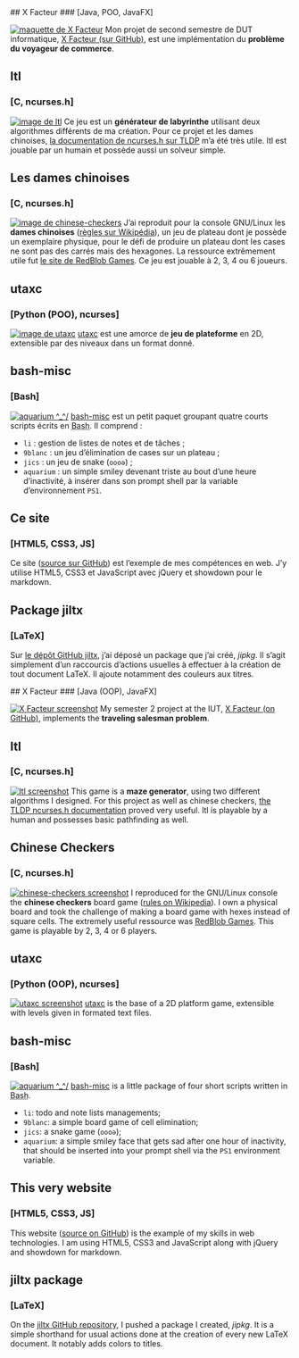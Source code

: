 <article class="projects fr">
## X Facteur
### [Java, POO, JavaFX]

[![maquette de X Facteur](img/maquette-x-facteur.png)](https://github.com/teamOtee/x-facteur)
Mon projet de second semestre de DUT informatique,
[X Facteur (sur GitHub)](https://github.com/teamOtee/x-facteur), est une implémentation du
**problème du voyageur de commerce**.

## ltl
### [C, ncurses.h]

[![image de ltl](img/ltl.png)](https://github.com/ribacq/ltl)
Ce jeu est un **générateur de labyrinthe** utilisant deux algorithmes différents de ma création. Pour ce projet et les dames chinoises, [la documentation de ncurses.h sur TLDP](http://www.tldp.org/HOWTO/NCURSES-Programming-HOWTO/index.html) m’a été très utile. ltl est jouable par un humain et possède aussi un solveur simple.

## Les dames chinoises
### [C, ncurses.h]

[![image de chinese-checkers](img/chinese-checkers.png)](https://github.com/ribacq/chinese_checkers)
J’ai reproduit pour la console GNU/Linux les **dames chinoises** ([règles sur Wikipédia](https://fr.wikipedia.org/wiki/Dames_chinoises)), un jeu de plateau dont je possède un exemplaire physique, pour le défi de produire un plateau dont les cases ne sont pas des carrés mais des hexagones. La ressource extrêmement utile fut [le site de RedBlob Games](http://www.redblobgames.com/grids/hexagons/). Ce jeu est jouable à 2, 3, 4 ou 6 joueurs. 

## utaxc
### [Python (POO), ncurses]

[![image de utaxc](img/utaxc.png)](https://github.com/ribacq/utaxc)
[utaxc](https://github.com/ribacq/utaxc) est une amorce de **jeu de plateforme** en 2D, extensible par des niveaux dans un format donné.

## bash-misc
### [Bash]

[![aquarium \^\_^/](img/aquarium.png)](https://github.com/ribacq/bash-misc)
[bash-misc](https://github.com/ribacq/bash-misc) est un petit paquet groupant quatre courts scripts écrits en <abbr title="Bourne-Again Shell">Bash</abbr>. Il comprend :

* `li` : gestion de listes de notes et de tâches ;
* `9blanc` : un jeu d’élimination de cases sur un plateau ;
* `jics` : un jeu de snake (`oooə`) ;
* `aquarium` : un simple smiley devenant triste au bout d’une heure d’inactivité, à insérer dans son prompt shell par la variable d’environnement `PS1`.

## Ce site
### [HTML5, CSS3, JS]

Ce site ([source sur GitHub](https://github.com/ribacq/ribacq.github.io)) est l’exemple de mes compétences en web. J’y utilise HTML5, CSS3 et JavaScript avec jQuery et showdown pour le markdown.

## Package jiltx
### [LaTeX]

Sur [le dépôt GitHub jiltx](https://github.com/ribacq/jiltx), j’ai déposé un package que j’ai créé,
*jipkg*. Il s’agit simplement d’un raccourcis d’actions usuelles à effectuer à la création de tout
document LaTeX. Il ajoute notamment des couleurs aux titres.
</article>

<article class="projects en">
## X Facteur
### [Java (OOP), JavaFX]

[![X Facteur screenshot](img/maquette-x-facteur.png)](https://github.com/teamOtee/x-facteur)
My semester 2 project at the IUT, [X Facteur (on GitHub)](https://github.com/teamOtee/x-facteur),
implements the **traveling salesman problem**.

## ltl
### [C, ncurses.h]

[![ltl screenshot](img/ltl.png)](https://github.com/ribacq/ltl)
This game is a **maze generator**, using two different algorithms I designed. For this project as
well as chinese checkers,
[the TLDP ncurses.h documentation](http://www.tldp.org/HOWTO/NCURSES-Programming-HOWTO/index.html)
proved very useful. ltl is playable by a human and possesses basic pathfinding as well.

## Chinese Checkers
### [C, ncurses.h]

[![chinese-checkers screenshot](img/chinese-checkers.png)](https://github.com/ribacq/chinese_checkers)
I reproduced for the GNU/Linux console the **chinese checkers** board game
([rules on Wikipedia](https://en.wikipedia.org/wiki/Chinese_checkers)). I own a physical board and
took the challenge of making a board game with hexes instead of square cells. The extremely useful
ressource was [RedBlob Games](http://www.redblobgames.com/grids/hexagons/). This game is playable
by 2, 3, 4 or 6 players.

## utaxc
### [Python (OOP), ncurses]

[![utaxc screenshot](img/utaxc.png)](https://github.com/ribacq/utaxc)
[utaxc](https://github.com/ribacq/utaxc) is the base of a 2D platform game, extensible with levels
given in formated text files.

## bash-misc
### [Bash]

[![aquarium \^\_^/](img/aquarium.png)](https://github.com/ribacq/bash-misc)
[bash-misc](https://github.com/ribacq/bash-misc) is a little package of four short scripts written
in <abbr title="Bourne-Again Shell">Bash</abbr>.

* `li`: todo and note lists managements;
* `9blanc`: a simple board game of cell elimination;
* `jics`: a snake game (`oooə`);
* `aquarium`: a simple smiley face that gets sad after one hour of inactivity, that should be inserted into your prompt shell via the `PS1` environment variable.

## This very website
### [HTML5, CSS3, JS]

This website ([source on GitHub](https://github.com/ribacq/ribacq.github.io)) is the example of my
skills in web technologies. I am using HTML5, CSS3 and JavaScript along with jQuery and showdown for
markdown.

## jiltx package
### [LaTeX]

On the [jiltx GitHub repository](https://github.com/ribacq/jiltx), I pushed a package I created,
*jipkg*. It is a simple shorthand for usual actions done at the creation of every new LaTeX
document. It notably adds colors to titles.
</article>

